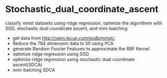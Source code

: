 # Stochastic_dual_coordinate_ascent
classify mnist datasets using ridge regression, optimize the algorithem with SGD, stochastic dual coordinate ascent, and mini-batching 
- get data from http://yann.lecun.com/exdb/mnist/,
- Reduce the 784 dimension data to 50 using PCA
- generate Random Fourier Features to approximate the RBF Kernel
- optimize ridge regression using SGD
- optimize ridge regression using stochastic dual coordinate ascent(SDCA)
- mini-batching SDCA
